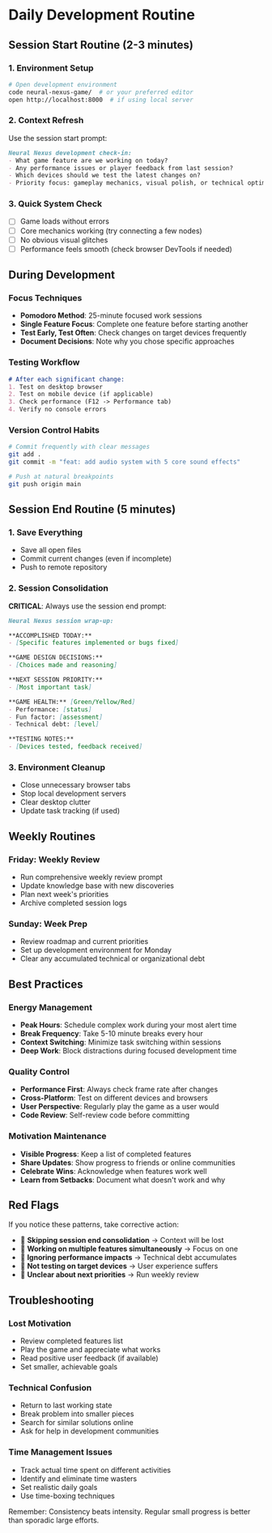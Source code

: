 # Daily Development Routine

## Session Start Routine (2-3 minutes)

### 1. Environment Setup
```bash
# Open development environment
code neural-nexus-game/  # or your preferred editor
open http://localhost:8000  # if using local server
```

### 2. Context Refresh
Use the session start prompt:
```markdown
Neural Nexus development check-in:
- What game feature are we working on today?
- Any performance issues or player feedback from last session?
- Which devices should we test the latest changes on?
- Priority focus: gameplay mechanics, visual polish, or technical optimization?
```

### 3. Quick System Check
- [ ] Game loads without errors
- [ ] Core mechanics working (try connecting a few nodes)
- [ ] No obvious visual glitches
- [ ] Performance feels smooth (check browser DevTools if needed)

## During Development

### Focus Techniques
- **Pomodoro Method**: 25-minute focused work sessions
- **Single Feature Focus**: Complete one feature before starting another
- **Test Early, Test Often**: Check changes on target devices frequently
- **Document Decisions**: Note why you chose specific approaches

### Testing Workflow
```markdown
# After each significant change:
1. Test on desktop browser
2. Test on mobile device (if applicable)
3. Check performance (F12 -> Performance tab)
4. Verify no console errors
```

### Version Control Habits
```bash
# Commit frequently with clear messages
git add .
git commit -m "feat: add audio system with 5 core sound effects"

# Push at natural breakpoints
git push origin main
```

## Session End Routine (5 minutes)

### 1. Save Everything
- Save all open files
- Commit current changes (even if incomplete)
- Push to remote repository

### 2. Session Consolidation
**CRITICAL**: Always use the session end prompt:
```markdown
Neural Nexus session wrap-up:

**ACCOMPLISHED TODAY:**
- [Specific features implemented or bugs fixed]

**GAME DESIGN DECISIONS:**
- [Choices made and reasoning]

**NEXT SESSION PRIORITY:**
- [Most important task]

**GAME HEALTH:** [Green/Yellow/Red]
- Performance: [status]
- Fun factor: [assessment]
- Technical debt: [level]

**TESTING NOTES:**
- [Devices tested, feedback received]
```

### 3. Environment Cleanup
- Close unnecessary browser tabs
- Stop local development servers
- Clear desktop clutter
- Update task tracking (if used)

## Weekly Routines

### Friday: Weekly Review
- Run comprehensive weekly review prompt
- Update knowledge base with new discoveries
- Plan next week's priorities
- Archive completed session logs

### Sunday: Week Prep
- Review roadmap and current priorities
- Set up development environment for Monday
- Clear any accumulated technical or organizational debt

## Best Practices

### Energy Management
- **Peak Hours**: Schedule complex work during your most alert time
- **Break Frequency**: Take 5-10 minute breaks every hour
- **Context Switching**: Minimize task switching within sessions
- **Deep Work**: Block distractions during focused development time

### Quality Control
- **Performance First**: Always check frame rate after changes
- **Cross-Platform**: Test on different devices and browsers
- **User Perspective**: Regularly play the game as a user would
- **Code Review**: Self-review code before committing

### Motivation Maintenance
- **Visible Progress**: Keep a list of completed features
- **Share Updates**: Show progress to friends or online communities
- **Celebrate Wins**: Acknowledge when features work well
- **Learn from Setbacks**: Document what doesn't work and why

## Red Flags

If you notice these patterns, take corrective action:

- 🚨 **Skipping session end consolidation** → Context will be lost
- 🚨 **Working on multiple features simultaneously** → Focus on one
- 🚨 **Ignoring performance impacts** → Technical debt accumulates
- 🚨 **Not testing on target devices** → User experience suffers
- 🚨 **Unclear about next priorities** → Run weekly review

## Troubleshooting

### Lost Motivation
- Review completed features list
- Play the game and appreciate what works
- Read positive user feedback (if available)
- Set smaller, achievable goals

### Technical Confusion
- Return to last working state
- Break problem into smaller pieces
- Search for similar solutions online
- Ask for help in development communities

### Time Management Issues
- Track actual time spent on different activities
- Identify and eliminate time wasters
- Set realistic daily goals
- Use time-boxing techniques

Remember: Consistency beats intensity. Regular small progress is better than sporadic large efforts.
